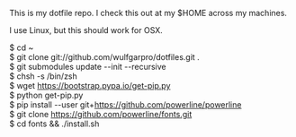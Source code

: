 This is my dotfile repo. I check this out at my $HOME across my machines.

I use Linux, but this should work for OSX.

$ cd ~<br />
$ git clone git://github.com/wulfgarpro/dotfiles.git .<br />
$ git submodules update --init --recursive<br /> 
$ chsh -s /bin/zsh<br />
$ wget https://bootstrap.pypa.io/get-pip.py<br />
$ python get-pip.py<br />
$ pip install --user git+https://github.com/powerline/powerline<br />
$ git clone https://github.com/powerline/fonts.git<br />
$ cd fonts && ./install.sh

